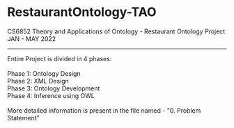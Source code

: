 # RestaurantOntology-TAO
CS6852 Theory and Applications of Ontology - Restaurant Ontology Project
JAN - MAY 2022
<hr>
Entire Project is divided in 4 phases: <br>
<br>
Phase 1: Ontology Design <br>
Phase 2: XML Design <br>
Phase 3: Ontology Development <br>
Phase 4: Inference using OWL <br>
<br>
More detailed information is present in the file named - "0. Problem Statement"
